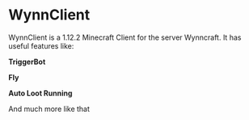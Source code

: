 # WynnClient

WynnClient is a 1.12.2 Minecraft Client for 
the server Wynncraft. It has useful features like:

**TriggerBot**

**Fly**

**Auto Loot Running**

And much more like that

